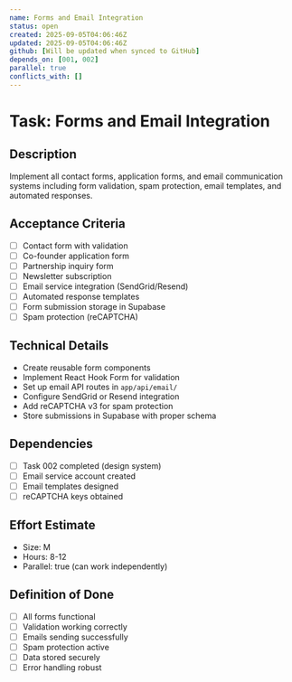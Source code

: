```yaml
---
name: Forms and Email Integration
status: open
created: 2025-09-05T04:06:46Z
updated: 2025-09-05T04:06:46Z
github: [Will be updated when synced to GitHub]
depends_on: [001, 002]
parallel: true
conflicts_with: []
---
```


# Task: Forms and Email Integration

## Description
Implement all contact forms, application forms, and email communication systems including form validation, spam protection, email templates, and automated responses.

## Acceptance Criteria
- [ ] Contact form with validation
- [ ] Co-founder application form
- [ ] Partnership inquiry form
- [ ] Newsletter subscription
- [ ] Email service integration (SendGrid/Resend)
- [ ] Automated response templates
- [ ] Form submission storage in Supabase
- [ ] Spam protection (reCAPTCHA)

## Technical Details
- Create reusable form components
- Implement React Hook Form for validation
- Set up email API routes in `app/api/email/`
- Configure SendGrid or Resend integration
- Add reCAPTCHA v3 for spam protection
- Store submissions in Supabase with proper schema

## Dependencies
- [ ] Task 002 completed (design system)
- [ ] Email service account created
- [ ] Email templates designed
- [ ] reCAPTCHA keys obtained

## Effort Estimate
- Size: M
- Hours: 8-12
- Parallel: true (can work independently)

## Definition of Done
- [ ] All forms functional
- [ ] Validation working correctly
- [ ] Emails sending successfully
- [ ] Spam protection active
- [ ] Data stored securely
- [ ] Error handling robust